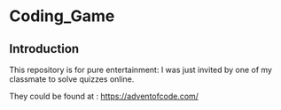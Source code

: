 ﻿# Coding_Game

## Introduction

This repository is for pure entertainment: I was just invited by one of my classmate to solve quizzes online.

They could be found at : <https://adventofcode.com/>
